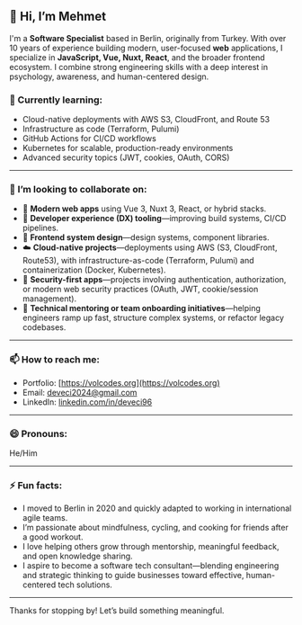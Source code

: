 ## 👋 Hi, I’m Mehmet

I'm a **Software Specialist** based in Berlin, originally from Turkey. 
With over 10 years of experience building modern, user-focused **web** applications, 
I specialize in **JavaScript, Vue, Nuxt, React**, and the broader frontend ecosystem. I combine strong engineering skills with a deep interest in psychology, awareness, and human-centered design.


### 🌱 Currently learning:
- Cloud-native deployments with AWS S3, CloudFront, and Route 53
- Infrastructure as code (Terraform, Pulumi)
- GitHub Actions for CI/CD workflows
- Kubernetes for scalable, production-ready environments
- Advanced security topics (JWT, cookies, OAuth, CORS)

---

### 💞️ I’m looking to collaborate on:
- 🚀 **Modern web apps** using Vue 3, Nuxt 3, React, or hybrid stacks.
- 🧠 **Developer experience (DX) tooling**—improving build systems, CI/CD pipelines.
- 🧩 **Frontend system design**—design systems, component libraries.
- ☁️ **Cloud-native projects**—deployments using AWS (S3, CloudFront, Route53), with infrastructure-as-code (Terraform, Pulumi) and containerization (Docker, Kubernetes).
- 🧪 **Security-first apps**—projects involving authentication, authorization, or modern web security practices (OAuth, JWT, cookie/session management).
- 🧭 **Technical mentoring or team onboarding initiatives**—helping engineers ramp up fast, structure complex systems, or refactor legacy codebases.

---

### 📫 How to reach me:
- Portfolio: [https://volcodes.org](https://volcodes.org)
- Email: deveci2024@gmail.com
- LinkedIn: [linkedin.com/in/deveci96](https://linkedin.com/in/deveci96)

---

### 😄 Pronouns:
He/Him

---

### ⚡ Fun facts:
- I moved to Berlin in 2020 and quickly adapted to working in international agile teams.
- I’m passionate about mindfulness, cycling, and cooking for friends after a good workout.
- I love helping others grow through mentorship, meaningful feedback, and open knowledge sharing.
- I aspire to become a software tech consultant—blending engineering and strategic thinking to guide businesses toward effective, human-centered tech solutions.

---

Thanks for stopping by! Let’s build something meaningful.
